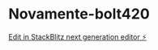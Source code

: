 # Novamente-bolt420

[Edit in StackBlitz next generation editor ⚡️](https://stackblitz.com/~/github.com/Apolonio420/Novamente-bolt420)